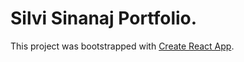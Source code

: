 # Silvi Sinanaj Portfolio.

This project was bootstrapped with [Create React App](https://github.com/facebook/create-react-app).


